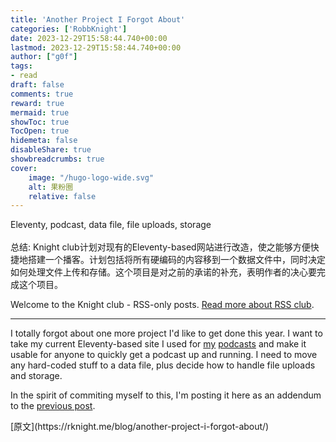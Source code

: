 ```yaml
---
title: 'Another Project I Forgot About'
categories: ['RobbKnight']
date: 2023-12-29T15:58:44.740+00:00
lastmod: 2023-12-29T15:58:44.740+00:00
author: ["g0f"]
tags:
- read
draft: false 
comments: true
reward: true 
mermaid: true 
showToc: true 
TocOpen: true 
hidemeta: false 
disableShare: true 
showbreadcrumbs: true 
cover:
    image: "/hugo-logo-wide.svg"
    alt: 果粉圈
    relative: false
---
```


<div>

<div> Eleventy, podcast, data file, file uploads, storage
<br/><br/>总结:
Knight club计划对现有的Eleventy-based网站进行改造，使之能够方便快捷地搭建一个播客。计划包括将所有硬编码的内容移到一个数据文件中，同时决定如何处理文件上传和存储。这个项目是对之前的承诺的补充，表明作者的决心要完成这个项目。 <div>
<p>Welcome to the Knight club - RSS-only posts. <a href="https://daverupert.com/rss-club/">Read more about RSS club</a>.</p> <hr/> <p>I totally forgot about one more project I'd like to get done this year. I want to take my current Eleventy-based site I used for <a href="https://ruminatepodcast.com/">my</a> <a href="https://wegot.family/">podcasts</a> and make it usable for anyone to quickly get a podcast up and running. I need to move any hard-coded stuff to a data file, plus decide how to handle file uploads and storage.</p>
<p>In the spirit of commiting myself to this, I'm posting it here as an addendum to the <a href="https://rknight.me/blog/welcome-to-the-knight-club/">previous post</a>.</p>
</div></div>
</div>

<div>
[原文](https://rknight.me/blog/another-project-i-forgot-about/)
</div>

